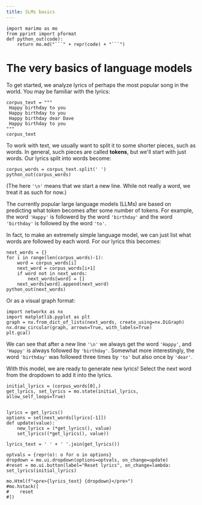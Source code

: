 ```yaml
---
title: SLMs basics
---
```


```{python}
import marimo as mo
from pprint import pformat
def python_out(code):
    return mo.md("```" + repr(code) + "```")
```

# The very basics of language models

To get started, we analyze lyrics of perhaps the most popular song in the world.
You may be familiar with the lyrics:

```{python}
corpus_text = """
 Happy birthday to you 
 Happy birthday to you 
 Happy birthday dear Dave 
 Happy birthday to you 
"""
corpus_text
```

To work with text, we usually want to split it to some shorter pieces, such
as words. In general, such pieces are called **tokens**, but we'll start with just
words. Our lyrics split into words become:

```{python}
corpus_words = corpus_text.split(' ')
python_out(corpus_words)
```

(The here `'\n'` means that we start a new line. While not really a word, we treat it as such for now.)

The currently popular large language models (LLMs) are based on predicting what token becomes after
some number of tokens. For example, the word `'Happy'` is followerd by the word `'birthday'` and the
word `'birthday'` is followed by the word `'to'`.

In fact, to make an extremely simple language model, we can just list what words are followed by each
word. For our lyrics this becomes:

```{python}
next_words = {}
for i in range(len(corpus_words)-1):
    word = corpus_words[i]
    next_word = corpus_words[i+1]
    if word not in next_words:
        next_words[word] = []
    next_words[word].append(next_word)
python_out(next_words)
```

Or as a visual graph format:

```{python}
import networkx as nx
import matplotlib.pyplot as plt
graph = nx.from_dict_of_lists(next_words, create_using=nx.DiGraph)
nx.draw_circular(graph, arrows=True, with_labels=True)
plt.gca()
```

We can see that after a new line `'\n'` we always get the word `'Happy'`, and `'Happy'` is always followed by
`'birthday'`. Somewhat more interestingly, the word `'birthday'` was followed three times by `'to'` but also
once by `'dear'`.

With this model, we are ready to generate new lyrics! Select the next word from the dropdown
to add it into the lyrics.

```{python}
initial_lyrics = (corpus_words[0],)
get_lyrics, set_lyrics = mo.state(initial_lyrics, allow_self_loops=True)
```

```{python}

lyrics = get_lyrics()
options = set(next_words[lyrics[-1]])
def update(value):
    new_lyrics = (*get_lyrics(), value)
    set_lyrics((*get_lyrics(), value))

lyrics_text = ' ' + ' '.join(get_lyrics())

optvals = {repr(o): o for o in options}
dropdown = mo.ui.dropdown(options=optvals, on_change=update)
#reset = mo.ui.button(label="Reset lyrics", on_change=lambda: set_lyrics(initial_lyrics)

mo.Html(f"<pre>{lyrics_text} {dropdown}</pre>")
#mo.hstack([
#    reset
#])
```
